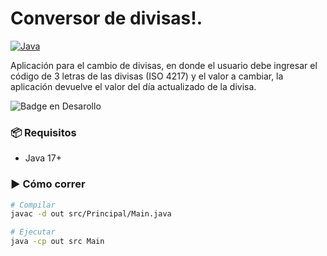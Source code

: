 <h1>Conversor de divisas!.</h1>

[![Java](https://img.shields.io/badge/Java-ED8B00?style=for-the-badge&logo=java&logoColor=white)](https://www.java.com/)

Aplicación para el cambio de divisas, en donde el usuario debe ingresar el código de 3 letras de las divisas (ISO 4217) y el valor a cambiar, la aplicación devuelve el valor del día actualizado de la divisa.

![Badge en Desarollo](https://img.shields.io/badge/STATUS-TERMINADO-green)

### 📦 Requisitos

- Java 17+


### ▶️ Cómo correr

```bash
# Compilar
javac -d out src/Principal/Main.java

# Ejecutar
java -cp out src Main
